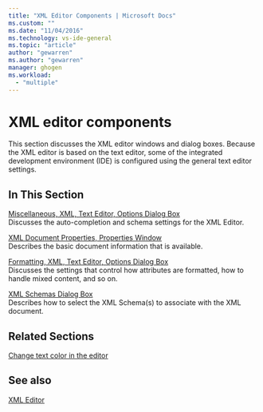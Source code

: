 ```yaml
---
title: "XML Editor Components | Microsoft Docs"
ms.custom: ""
ms.date: "11/04/2016"
ms.technology: vs-ide-general
ms.topic: "article"
author: "gewarren"
ms.author: "gewarren"
manager: ghogen
ms.workload: 
  - "multiple"
---
```

# XML editor components

This section discusses the XML editor windows and dialog boxes. Because the XML editor is based on the text editor, some of the integrated development environment (IDE) is configured using the general text editor settings.

## In This Section

[Miscellaneous, XML, Text Editor, Options Dialog Box](../xml-tools/miscellaneous-xml-text-editor-options-dialog-box.md)  
Discusses the auto-completion and schema settings for the XML Editor.

[XML Document Properties, Properties Window](../xml-tools/xml-document-properties-properties-window.md)  
Describes the basic document information that is available.

[Formatting, XML, Text Editor, Options Dialog Box](../xml-tools/formatting-xml-text-editor-options-dialog-box.md)  
Discusses the settings that control how attributes are formatted, how to handle mixed content, and so on.

[XML Schemas Dialog Box](../xml-tools/xml-schemas-dialog-box.md)  
Describes how to select the XML Schema(s) to associate with the XML document.

## Related Sections

[Change text color in the editor](../ide/quickstart-personalize-the-ide.md#change-text-color)

## See also

[XML Editor](../xml-tools/xml-editor.md)